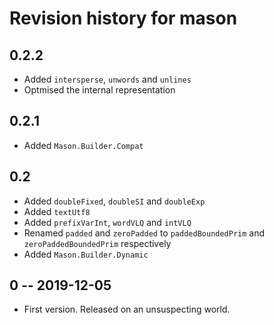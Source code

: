 # Revision history for mason

## 0.2.2

* Added `intersperse`, `unwords` and `unlines`
* Optmised the internal representation

## 0.2.1

* Added `Mason.Builder.Compat`

## 0.2

* Added `doubleFixed`, `doubleSI` and `doubleExp`
* Added `textUtf8`
* Added `prefixVarInt`, `wordVLQ` and `intVLQ`
* Renamed `padded` and `zeroPadded` to `paddedBoundedPrim` and `zeroPaddedBoundedPrim` respectively
* Added `Mason.Builder.Dynamic`

## 0 -- 2019-12-05

* First version. Released on an unsuspecting world.
